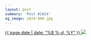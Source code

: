 ```yaml
---
layout: post
summary: 'Post #1824'
og_image: 1824-960.jpg
---
```


<p>
 <time>
  <a href="/1824">
   {{ page.date | date: "%B %-d, %Y" }}
  </a>
 </time>
 <a href="/1824">
  <img data-taken="1/11/2024" sizes="(min-width: 700px) 50vw, calc(100vw - 2rem)" src="{{ site.assets_url }}/1824-480.jpg" srcset="{{ site.assets_url }}/1824-240.jpg 240w, {{ site.assets_url }}/1824-480.jpg 480w, {{ site.assets_url }}/1824-720.jpg 720w, {{ site.assets_url }}/1824-960.jpg 960w"/>
 </a>
</p>
